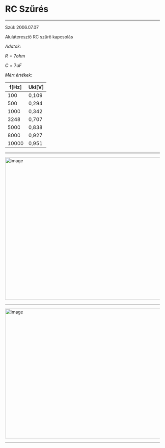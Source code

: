 # RC Szűrés
---
Szül: 2006.07.07

Aluláteresztő RC szűrő kapcsolás

*Adatok:*

$R = 7 ohm$

$C = 7 uF$

*Mért értékek:*

|f[Hz]|Uki[V]|
|----|----|
|100|0,109|
|500|0,294|
|1000|0,342|
|3248|0,707|
|5000|0,838|
|8000|0,927|
|10000|0,951|

---

<img width="754" height="463" alt="image" src="https://github.com/user-attachments/assets/3355917d-e06d-45fd-9e2a-b8bd6a1b928a" />

---

<img width="760" height="422" alt="image" src="https://github.com/user-attachments/assets/2f1de2c4-d15c-4d04-8919-e6de3481b25c" />

---
